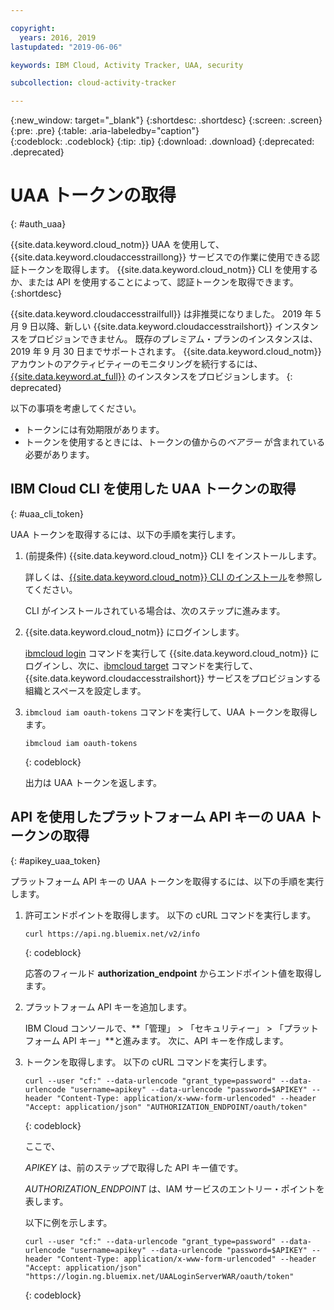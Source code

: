 ```yaml
---

copyright:
  years: 2016, 2019
lastupdated: "2019-06-06"

keywords: IBM Cloud, Activity Tracker, UAA, security

subcollection: cloud-activity-tracker

---
```


{:new_window: target="_blank"}
{:shortdesc: .shortdesc}
{:screen: .screen}
{:pre: .pre}
{:table: .aria-labeledby="caption"}    
{:codeblock: .codeblock}
{:tip: .tip}
{:download: .download}
{:deprecated: .deprecated}


# UAA トークンの取得
{: #auth_uaa}

{{site.data.keyword.cloud_notm}} UAA を使用して、{{site.data.keyword.cloudaccesstraillong}} サービスでの作業に使用できる認証トークンを取得します。 {{site.data.keyword.cloud_notm}} CLI を使用するか、または API を使用することによって、認証トークンを取得できます。
{:shortdesc}

{{site.data.keyword.cloudaccesstrailfull}} は非推奨になりました。 2019 年 5 月 9 日以降、新しい {{site.data.keyword.cloudaccesstrailshort}} インスタンスをプロビジョンできません。 既存のプレミアム・プランのインスタンスは、2019 年 9 月 30 日までサポートされます。 {{site.data.keyword.cloud_notm}} アカウントのアクティビティーのモニタリングを続行するには、[{{site.data.keyword.at_full}}](/docs/services/Activity-Tracker-with-LogDNA?topic=logdnaat-getting-started#getting-started) のインスタンスをプロビジョンします。
{: deprecated}


以下の事項を考慮してください。

* トークンには有効期限があります。 
* トークンを使用するときには、トークンの値からの*ベアラー* が含まれている必要があります。
		
## IBM Cloud CLI を使用した UAA トークンの取得
{: #uaa_cli_token}

UAA トークンを取得するには、以下の手順を実行します。

1. (前提条件) {{site.data.keyword.cloud_notm}} CLI をインストールします。

   詳しくは、[{{site.data.keyword.cloud_notm}} CLI のインストール](/docs/cli?topic=cloud-cli-ibmcloud-cli#ibmcloud-cli)を参照してください。
   
   CLI がインストールされている場合は、次のステップに進みます。
    
2. {{site.data.keyword.cloud_notm}} にログインします。 

    [ibmcloud login](/docs/cli/reference/ibmcloud?topic=cloud-cli-ibmcloud_cli#ibmcloud_login) コマンドを実行して {{site.data.keyword.cloud_notm}} にログインし、次に、[ibmcloud target](/docs/cli/reference/ibmcloud?topic=cloud-cli-ibmcloud_cli#ibmcloud_target) コマンドを実行して、{{site.data.keyword.cloudaccesstrailshort}} サービスをプロビジョンする組織とスペースを設定します。
	
3. `ibmcloud iam oauth-tokens` コマンドを実行して、UAA トークンを取得します。

    ```
	ibmcloud iam oauth-tokens
	```
	{: codeblock}
	
	出力は UAA トークンを返します。


	


## API を使用したプラットフォーム API キーの UAA トークンの取得
{: #apikey_uaa_token}

プラットフォーム API キーの UAA トークンを取得するには、以下の手順を実行します。

1. 許可エンドポイントを取得します。 以下の cURL コマンドを実行します。

    ```
    curl https://api.ng.bluemix.net/v2/info
    ```
    {: codeblock}

    応答のフィールド **authorization_endpoint** からエンドポイント値を取得します。

2. プラットフォーム API キーを追加します。

    IBM Cloud コンソールで、**「管理」 > 「セキュリティー」 > 「プラットフォーム API キー」**と進みます。
    次に、API キーを作成します。

3. トークンを取得します。 以下の cURL コマンドを実行します。

    ```
    curl --user "cf:" --data-urlencode "grant_type=password" --data-urlencode "username=apikey" --data-urlencode "password=$APIKEY" --header "Content-Type: application/x-www-form-urlencoded" --header "Accept: application/json" "AUTHORIZATION_ENDPOINT/oauth/token"
    ```
    {: codeblock}

    ここで、 
    
    *APIKEY* は、前のステップで取得した API キー値です。
    
    *AUTHORIZATION_ENDPOINT* は、IAM サービスのエントリー・ポイントを表します。

    以下に例を示します。

    ```
    curl --user "cf:" --data-urlencode "grant_type=password" --data-urlencode "username=apikey" --data-urlencode "password=$APIKEY" --header "Content-Type: application/x-www-form-urlencoded" --header "Accept: application/json" "https://login.ng.bluemix.net/UAALoginServerWAR/oauth/token"
    ```
    {: codeblock}


